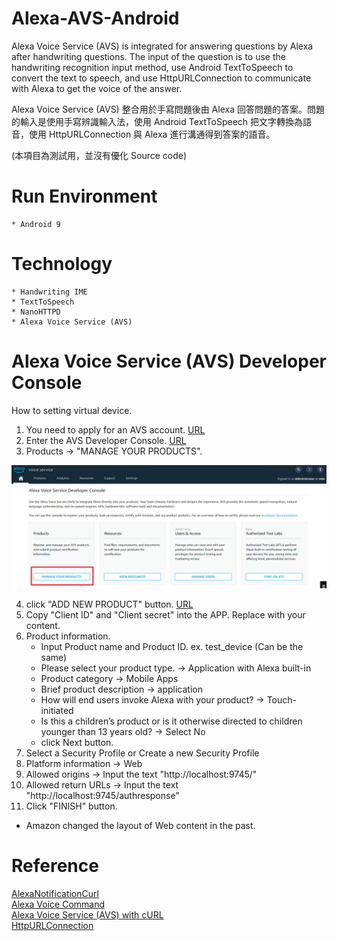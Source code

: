 # Alexa-AVS-Android
Alexa Voice Service (AVS) is integrated for answering questions by Alexa after handwriting questions. The input of the question is to use the handwriting recognition input method, use Android TextToSpeech to convert the text to speech, and use HttpURLConnection to communicate with Alexa to get the voice of the answer.

Alexa Voice Service (AVS) 整合用於手寫問題後由 Alexa 回答問題的答案。問題的輸入是使用手寫辨識輸入法，使用 Android TextToSpeech 把文字轉換為語音，使用 HttpURLConnection 與 Alexa 進行溝通得到答案的語音。

(本項目為測試用，並沒有優化 Source code)

# Run Environment
    * Android 9

# Technology
    * Handwriting IME
    * TextToSpeech
    * NanoHTTPD
    * Alexa Voice Service (AVS)
    
# Alexa Voice Service (AVS) Developer Console
   How to setting virtual device.
   1. You need to apply for an AVS account. [URL](https://developer.amazon.com/en-US/alexa/devices/alexa-built-in/development-resources/sdk)
   2. Enter the AVS Developer Console. [URL](https://developer.amazon.com/alexa/console/avs/home)
   3. Products -> "MANAGE YOUR PRODUCTS". 
   <p align=center><img src="./images/AVS_01.png" ></p>
   
   4. click "ADD NEW PRODUCT" button. [URL](https://developer.amazon.com/alexa/console/avs/products)
   5. Copy "Client ID" and "Client secret" into the APP. Replace with your content.
   6. Product information.
      - Input Product name and Product ID. ex. test_device (Can be the same) 
      - Please select your product type. -> Application with Alexa built-in
      - Product category -> Mobile Apps
      - Brief product description -> application
      - How will end users invoke Alexa with your product? -> Touch-initiated
      - Is this a children’s product or is it otherwise directed to children younger than 13 years old? -> Select No
      - click Next button.          
   7. Select a Security Profile or Create a new Security Profile
   8. Platform information -> Web
   9. Allowed origins -> Input the text "http://localhost:9745/"
   10. Allowed return URLs -> Input the text "http://localhost:9745/authresponse"
   11. Click "FINISH" button.
   * Amazon changed the layout of Web content in the past.
    
# Reference
  [AlexaNotificationCurl](https://github.com/gravesjohnr/AlexaNotificationCurl/blob/master/README.md)  
  [Alexa Voice Command](https://www.cnet.com/home/smart-home/every-alexa-command-you-can-give-your-amazon-echo-smart-speaker-or-display/)  
  [Alexa Voice Service (AVS) with cURL](https://miguelmota.com/blog/alexa-voice-service-with-curl/)  
  [HttpURLConnection](http://www.tastones.com/zh-tw/stackoverflow/android/httpurlconnection/upload_post_file_using_httpurlconnection/)
  

